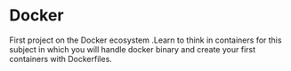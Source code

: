 # Docker
First project on the Docker ecosystem .Learn to think in containers for this subject in which you will handle docker binary and create your first containers with Dockerfiles.
